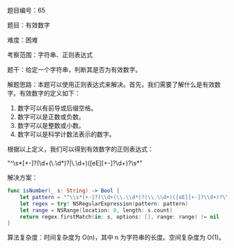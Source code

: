 题目编号：65

题目：有效数字

难度：困难

考察范围：字符串、正则表达式

题干：给定一个字符串，判断其是否为有效数字。

解题思路：本题可以使用正则表达式来解决。首先，我们需要了解什么是有效数字。有效数字的定义如下：

1. 数字可以有前导或后缀空格。
2. 数字可以是正数或负数。
3. 数字可以是整数或小数。
4. 数字可以是科学计数法表示的数字。

根据以上定义，我们可以得到有效数字的正则表达式：

"^\\s*[+-]?(\\d+(\\.\\d*)?|\\.\\d+)([eE][+-]?\\d+)?\\s*"

解决方案：

```swift
func isNumber(_ s: String) -> Bool {
    let pattern = "^\\s*[+-]?(\\d+(\\.\\d*)?|\\.\\d+)([eE][+-]?\\d+)?\\s*"
    let regex = try! NSRegularExpression(pattern: pattern)
    let range = NSRange(location: 0, length: s.count)
    return regex.firstMatch(in: s, options: [], range: range) != nil
}
```

算法复杂度：时间复杂度为 O(n)，其中 n 为字符串的长度。空间复杂度为 O(1)。